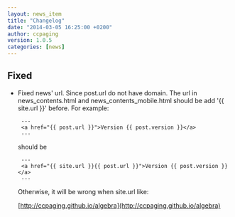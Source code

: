 ```yaml
---
layout: news_item
title: "Changelog"
date: "2014-03-05 16:25:00 +0200"
author: ccpaging
version: 1.0.5
categories: [news]
---
```


Fixed
-----

 * Fixed news' url.
   Since post.url do not have domain. The url in news_contents.html and news_contents_mobile.html should be add '{{ site.url }}' before.
   For example:

		---
		<a href="{{ post.url }}">Version {{ post.version }}</a>
		---

   should be

		---
        <a href="{{ site.url }}{{ post.url }}">Version {{ post.version }}</a>
		---

   Otherwise, it will be wrong when site.url like:

   [http://ccpaging.github.io/algebra](http://ccpaging.github.io/algebra)


